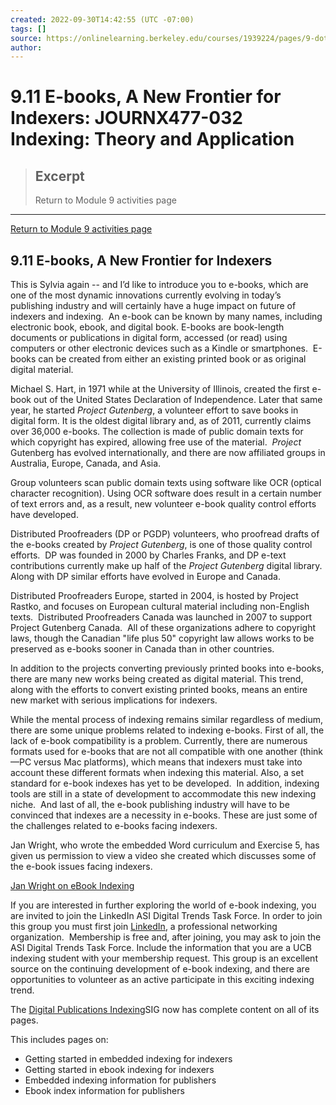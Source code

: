```yaml
---
created: 2022-09-30T14:42:55 (UTC -07:00)
tags: []
source: https://onlinelearning.berkeley.edu/courses/1939224/pages/9-dot-11-e-books-a-new-frontier-for-indexers
author: 
---
```


# 9.11 E-books, A New Frontier for Indexers: JOURNX477-032 Indexing: Theory and Application

> ## Excerpt
> Return to Module 9 activities page

---
[Return to Module 9 activities page](https://onlinelearning.berkeley.edu/courses/1939224/pages/module-9 "Module 9")

## 9.11 E-books, A New Frontier for Indexers

This is Sylvia again -- and I’d like to introduce you to e-books, which are one of the most dynamic innovations currently evolving in today’s publishing industry and will certainly have a huge impact on future of indexers and indexing.  An e-book can be known by many names, including electronic book, ebook, and digital book. E-books are book-length documents or publications in digital form, accessed (or read) using computers or other electronic devices such as a Kindle or smartphones.  E-books can be created from either an existing printed book or as original digital material.

Michael S. Hart, in 1971 while at the University of Illinois, created the first e-book out of the United States Declaration of Independence. Later that same year, he started _Project Gutenberg_, a volunteer effort to save books in digital form. It is the oldest digital library and, as of 2011, currently claims over 36,000 e-books. The collection is made of public domain texts for which copyright has expired, allowing free use of the material.  _Project_ Gutenberg has evolved internationally, and there are now affiliated groups in Australia, Europe, Canada, and Asia.

Group volunteers scan public domain texts using software like OCR (optical character recognition). Using OCR software does result in a certain number of text errors and, as a result, new volunteer e-book quality control efforts have developed.

Distributed Proofreaders (DP or PGDP) volunteers, who proofread drafts of the e-books created by _Project Gutenberg_, is one of those quality control efforts.  DP was founded in 2000 by Charles Franks, and DP e-text contributions currently make up half of the _Project Gutenberg_ digital library. Along with DP similar efforts have evolved in Europe and Canada. 

Distributed Proofreaders Europe, started in 2004, is hosted by Project Rastko, and focuses on European cultural material including non-English texts.  Distributed Proofreaders Canada was launched in 2007 to support Project Gutenberg Canada.  All of these organizations adhere to copyright laws, though the Canadian "life plus 50" copyright law allows works to be preserved as e-books sooner in Canada than in other countries. 

In addition to the projects converting previously printed books into e-books, there are many new works being created as digital material. This trend, along with the efforts to convert existing printed books, means an entire new market with serious implications for indexers.

While the mental process of indexing remains similar regardless of medium, there are some unique problems related to indexing e-books. First of all, the lack of e-book compatibility is a problem. Currently, there are numerous formats used for e-books that are not all compatible with one another (think—PC versus Mac platforms), which means that indexers must take into account these different formats when indexing this material. Also, a set standard for e-book indexes has yet to be developed.  In addition, indexing tools are still in a state of development to accommodate this new indexing niche.  And last of all, the e-book publishing industry will have to be convinced that indexes are a necessity in e-books. These are just some of the challenges related to e-books facing indexers.

Jan Wright, who wrote the embedded Word curriculum and Exercise 5, has given us permission to view a video she created which discusses some of the e-book issues facing indexers.

[Jan Wright on eBook Indexing](http://www.youtube.com/watch?v=Cq7Q3FyBOrQ)[](http://www.youtube.com/watch?v=Cq7Q3FyBOrQ)

If you are interested in further exploring the world of e-book indexing, you are invited to join the LinkedIn ASI Digital Trends Task Force. In order to join this group you must first join [LinkedIn](https://www.linkedin.com/), a professional networking organization.  Membership is free and, after joining, you may ask to join the ASI Digital Trends Task Force. Include the information that you are a UCB indexing student with your membership request. This group is an excellent source on the continuing development of e-book indexing, and there are opportunities to volunteer as an active participate in this exciting indexing trend. 

The [Digital Publications Indexing](https://digital-publications-indexing.org/)SIG now has complete content on all of its pages.

This includes pages on:

-   Getting started in embedded indexing for indexers
-   Getting started in ebook indexing for indexers
-   Embedded indexing information for publishers
-   Ebook index information for publishers
